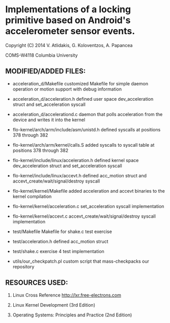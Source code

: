 Implementations of a locking primitive based on Android's accelerometer sensor events.
==
Copyright (C) 2014 V. Atlidakis, G. Koloventzos, A. Papancea

COMS-W4118 Columbia University

## MODIFIED/ADDED FILES:

- acceleration_d/Makefile
  customized Makefile for simple daemon operation or motion
  support with debug information

- acceleration_d/acceleration.h
  defined user space dev_acceleration struct and set_acceleration syscall

- acceleration_d/accelerationd.c
  daemon that polls acceleration from the device and writes it into the kernel

- flo-kernel/arch/arm/include/asm/unistd.h
  defined syscalls at positions 378 through 382

- flo-kernel/arch/arm/kernel/calls.S
  added syscalls to syscall table at positions 378 through 382

- flo-kernel/include/linux/acceleration.h
  defined kernel space dev_acceleration struct and set_acceleration syscall

- flo-kernel/include/linux/accevt.h
  defined acc_motion struct and accevt_create/wait/signal/destroy syscall

- flo-kernel/kernel/Makefile
  added acceleration and accevt binaries to the kernel compilation

- flo-kernel/kernel/acceleration.c
  set_acceleration syscall implementation

- flo-kernel/kernel/accevt.c
  accevt_create/wait/signal/destroy syscall implementation

- test/Makefile
  Makefile for shake.c test exercise

- test/acceleration.h
  defined acc_motion struct

- test/shake.c
  exercise 4 test implementation

- utils/our_checkpatch.pl
  custom script that mass-checkpacks our repository

## RESOURCES USED:

1. Linux Cross Reference
   http://lxr.free-electrons.com

2. Linux Kernel Development (3rd Edition)

3. Operating Systems: Principles and Practice (2nd Edition)
